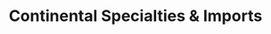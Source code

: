 ---
title: "Continental Specialties & Imports"
url: /barrie/continental-specialties-and-imports/
shop: deli
---